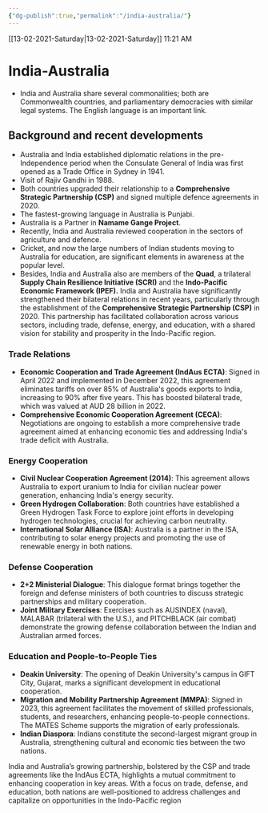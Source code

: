 ```yaml
---
{"dg-publish":true,"permalink":"/india-australia/"}
---
```


[[13-02-2021-Saturday\|13-02-2021-Saturday]]  11:21 AM

# India-Australia
- India and Australia share several commonalities; both are Commonwealth countries, and parliamentary democracies with similar legal systems. The English language is an important link.
## Background and recent developments
- Australia and India established diplomatic relations in the pre-Independence period when the Consulate General of India was first opened as a Trade Office in Sydney in 1941.
- Visit of Rajiv Gandhi in 1988.
- Both countries upgraded their relationship to a **Comprehensive Strategic Partnership (CSP)** and signed multiple defence agreements in 2020.
- The fastest-growing language in Australia is Punjabi.
-  Australia is a Partner in **Namame Gange Project**.
- Recently, India and Australia reviewed cooperation in the sectors of agriculture and defence.
- Cricket, and now the large numbers of Indian students moving to Australia for education, are significant elements in awareness at the popular level.
- Besides, India and Australia also are members of the **Quad**, a trilateral **Supply Chain Resilience Initiative (SCRI)** and the **Indo-Pacific Economic Framework (IPEF).**
India and Australia have significantly strengthened their bilateral relations in recent years, particularly through the establishment of the **Comprehensive Strategic Partnership (CSP)** in 2020. This partnership has facilitated collaboration across various sectors, including trade, defense, energy, and education, with a shared vision for stability and prosperity in the Indo-Pacific region.

### Trade Relations

- **Economic Cooperation and Trade Agreement (IndAus ECTA)**: Signed in April 2022 and implemented in December 2022, this agreement eliminates tariffs on over 85% of Australia's goods exports to India, increasing to 90% after five years. This has boosted bilateral trade, which was valued at AUD 28 billion in 2022.
- **Comprehensive Economic Cooperation Agreement (CECA)**: Negotiations are ongoing to establish a more comprehensive trade agreement aimed at enhancing economic ties and addressing India's trade deficit with Australia.

### Energy Cooperation

- **Civil Nuclear Cooperation Agreement (2014)**: This agreement allows Australia to export uranium to India for civilian nuclear power generation, enhancing India's energy security.
- **Green Hydrogen Collaboration**: Both countries have established a Green Hydrogen Task Force to explore joint efforts in developing hydrogen technologies, crucial for achieving carbon neutrality.
- **International Solar Alliance (ISA)**: Australia is a partner in the ISA, contributing to solar energy projects and promoting the use of renewable energy in both nations.

### Defense Cooperation

- **2+2 Ministerial Dialogue**: This dialogue format brings together the foreign and defense ministers of both countries to discuss strategic partnerships and military cooperation.
- **Joint Military Exercises**: Exercises such as AUSINDEX (naval), MALABAR (trilateral with the U.S.), and PITCHBLACK (air combat) demonstrate the growing defense collaboration between the Indian and Australian armed forces.

### Education and People-to-People Ties

- **Deakin University**: The opening of Deakin University's campus in GIFT City, Gujarat, marks a significant development in educational cooperation.
- **Migration and Mobility Partnership Agreement (MMPA)**: Signed in 2023, this agreement facilitates the movement of skilled professionals, students, and researchers, enhancing people-to-people connections. The MATES Scheme supports the migration of early professionals.
- **Indian Diaspora**: Indians constitute the second-largest migrant group in Australia, strengthening cultural and economic ties between the two nations.

India and Australia’s growing partnership, bolstered by the CSP and trade agreements like the IndAus ECTA, highlights a mutual commitment to enhancing cooperation in key areas. With a focus on trade, defense, and education, both nations are well-positioned to address challenges and capitalize on opportunities in the Indo-Pacific region